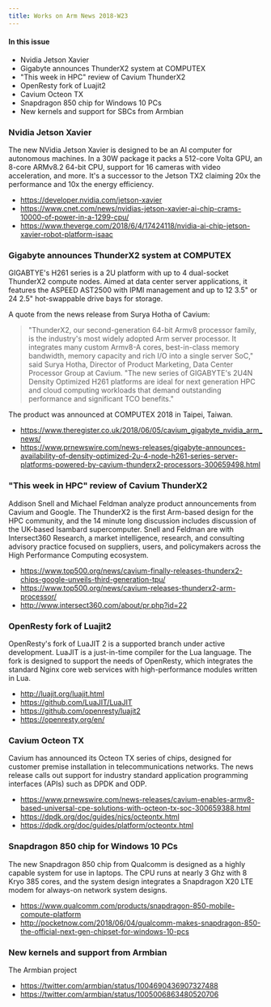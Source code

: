 ```yaml
---
title: Works on Arm News 2018-W23
---
```


#### In this issue

* Nvidia Jetson Xavier
* Gigabyte announces ThunderX2 system at COMPUTEX
* "This week in HPC" review of Cavium ThunderX2
* OpenResty fork of Luajit2
* Cavium Octeon TX
* Snapdragon 850 chip for Windows 10 PCs
* New kernels and support for SBCs from Armbian

### Nvidia Jetson Xavier

The new NVidia Jetson Xavier is designed to be an
AI computer for autonomous machines. In a 30W
package it packs a 512-core Volta GPU, an 8-core
ARMv8.2 64-bit CPU, support for 16 cameras with
video acceleration, and more. It's a successor
to the Jetson TX2 claiming 20x the performance
and 10x the energy efficiency.

* https://developer.nvidia.com/jetson-xavier
* https://www.cnet.com/news/nvidias-jetson-xavier-ai-chip-crams-10000-of-power-in-a-1299-cpu/
* https://www.theverge.com/2018/6/4/17424118/nvidia-ai-chip-jetson-xavier-robot-platform-isaac

### Gigabyte announces ThunderX2 system at COMPUTEX

GIGABTYE's H261 series is a 2U platform with up to 4 dual-socket
ThunderX2 compute nodes. Aimed at data center server applications,
it features the ASPEED AST2500 with IPMI management and up to 12 3.5"
or 24 2.5" hot-swappable drive bays for storage. 

A quote from the news release from Surya Hotha of Cavium:

> "ThunderX2, our second-generation 64-bit Armv8 processor family,
is the industry's most widely adopted Arm server processor. It
integrates many custom Armv8-A cores, best-in-class memory bandwidth,
memory capacity and rich I/O into a single server SoC," said Surya
Hotha, Director of Product Marketing, Data Center Processor Group
at Cavium. "The new series of GIGABYTE's 2U4N Density Optimized
H261 platforms are ideal for next generation HPC and cloud computing
workloads that demand outstanding performance and significant TCO
benefits."

The product was announced at COMPUTEX 2018 in Taipei, Taiwan.

* https://www.theregister.co.uk/2018/06/05/cavium_gigabyte_nvidia_arm_news/
* https://www.prnewswire.com/news-releases/gigabyte-announces-availability-of-density-optimized-2u-4-node-h261-series-server-platforms-powered-by-cavium-thunderx2-processors-300659498.html

### "This week in HPC" review of Cavium ThunderX2

Addison Snell and Michael Feldman analyze product announcements from Cavium and Google. 
The ThunderX2 is the first Arm-based design for the HPC community, and the 14 minute
long discussion includes discussion of the UK-based Isambard supercomputer. Snell and
Feldman are with Intersect360 Research, a market intelligence, research, and 
consulting advisory practice focused on suppliers, users, and policymakers across 
the High Performance Computing ecosystem.

* https://www.top500.org/news/cavium-finally-releases-thunderx2-chips-google-unveils-third-generation-tpu/
* https://www.top500.org/news/cavium-releases-thunderx2-arm-processor/
* http://www.intersect360.com/about/pr.php?id=22

### OpenResty fork of Luajit2

OpenResty's fork of LuaJIT 2 is a supported branch under active
development. LuaJIT is a just-in-time compiler for the Lua language.
The fork is designed to support the needs of OpenResty, which integrates
the standard Nginx core web services with high-performance modules
written in Lua.

* http://luajit.org/luajit.html
* https://github.com/LuaJIT/LuaJIT
* https://github.com/openresty/luajit2
* https://openresty.org/en/

### Cavium Octeon TX

Cavium has announced its Octeon TX series of chips, designed
for customer premise installation in telecommunications networks.
The news release calls out support for industry standard application
programming interfaces (APIs) such as DPDK and ODP.

* https://www.prnewswire.com/news-releases/cavium-enables-armv8-based-universal-cpe-solutions-with-octeon-tx-soc-300659388.html
* https://dpdk.org/doc/guides/nics/octeontx.html
* https://dpdk.org/doc/guides/platform/octeontx.html

### Snapdragon 850 chip for Windows 10 PCs

The new Snapdragon 850 chip from Qualcomm is designed as a
highly capable system for use in laptops. The CPU runs at
nearly 3 Ghz with 8 Kryo 385 cores, and the system design
integrates a Snapdragon X20 LTE modem for always-on network
system designs.

* https://www.qualcomm.com/products/snapdragon-850-mobile-compute-platform
* http://pocketnow.com/2018/06/04/qualcomm-makes-snapdragon-850-the-official-next-gen-chipset-for-windows-10-pcs

### New kernels and support from Armbian

The Armbian project 

* https://twitter.com/armbian/status/1004690436907327488
* https://twitter.com/armbian/status/1005006863480520706

